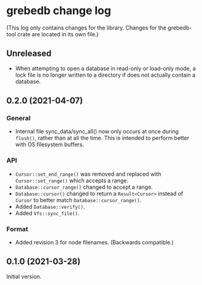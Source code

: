 # grebedb change log

(This log only contains changes for the library. Changes for the grebedb-tool crate are located in its own file.)

## Unreleased

* When attempting to open a database in read-only or load-only mode, a lock file is no longer written to a directory if does not actually contain a database.

## 0.2.0 (2021-04-07)

### General

* Internal file sync_data/sync_all() now only occurs at once during `flush()`, rather than at all the time. This is intended to perform better with OS filesystem buffers.

### API

* `Cursor::set_end_range()` was removed and replaced with `Cursor::set_range()` which accepts a range.
* `Database::cursor_range()` changed to accept a range.
* `Database::cursor()` changed to return a `Result<Cursor>` instead of `Cursor` to better match `Database::cursor_range()`.
* Added `Database::verify()`.
* Added `Vfs::sync_file()`.

### Format

* Added revision 3 for node filenames. (Backwards compatible.)

## 0.1.0 (2021-03-28)

Initial version.
